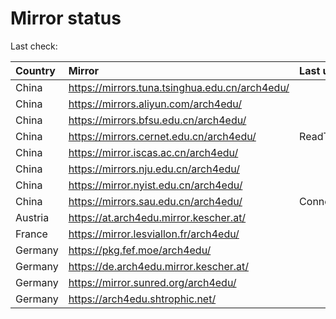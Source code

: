 <script src="./time.js"></script>
# Mirror status
Last check: <script type="text/javascript">localize(1751016450.2428627);</script>

|Country|Mirror|Last update|
|:------|:-----|:----------|
|China|https://mirrors.tuna.tsinghua.edu.cn/arch4edu/|<script type="text/javascript">localize(1750963597);</script>|
|China|https://mirrors.aliyun.com/arch4edu/|<script type="text/javascript">localize(1750963597);</script>|
|China|https://mirrors.bfsu.edu.cn/arch4edu/|<script type="text/javascript">localize(1750963597);</script>|
|China|https://mirrors.cernet.edu.cn/arch4edu/|ReadTimeout|
|China|https://mirror.iscas.ac.cn/arch4edu/|<script type="text/javascript">localize(1750574662);</script>|
|China|https://mirrors.nju.edu.cn/arch4edu/|<script type="text/javascript">localize(1750920743);</script>|
|China|https://mirror.nyist.edu.cn/arch4edu/|<script type="text/javascript">localize(1750963597);</script>|
|China|https://mirrors.sau.edu.cn/arch4edu/|ConnectionError|
|Austria|https://at.arch4edu.mirror.kescher.at/|<script type="text/javascript">localize(1750963597);</script>|
|France|https://mirror.lesviallon.fr/arch4edu/|<script type="text/javascript">localize(1750963597);</script>|
|Germany|https://pkg.fef.moe/arch4edu/|<script type="text/javascript">localize(1750963597);</script>|
|Germany|https://de.arch4edu.mirror.kescher.at/|<script type="text/javascript">localize(1750963597);</script>|
|Germany|https://mirror.sunred.org/arch4edu/|<script type="text/javascript">localize(1750963597);</script>|
|Germany|https://arch4edu.shtrophic.net/|<script type="text/javascript">localize(1750963597);</script>|

<script src="./tablefilter/tablefilter.js"></script>
<script src="./table.js"></script>